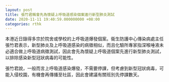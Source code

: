 ```yaml
---
layout: post
title: 張竹君稱會先為懷疑上呼吸道感染個案進行新型肺炎測試
date: 2020-11-11 19:40:59.000000000 +08:00
categories: rthk
---
```


本港近日錄得多宗於院舍或學校的上呼吸道爆發個案。衞生防護中心傳染病處主任張竹君表示，新型肺炎及上呼吸道感染的病徵相似，而且化驗所專家指深喉唾液未必適合做上呼吸道病徵測試，因此會先為懷疑上呼吸道個案先進行新型肺炎測試，以排除感染新型冠狀病毒的可能性。

張竹君說，一般而言上呼吸道感染爆發，不需要停課，但考慮到新型冠狀病毒，可能入侵校園，有機會再傳播至社區，因此會建議有關班別先停課數天。
